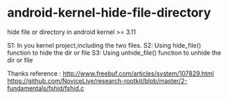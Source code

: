 # android-kernel-hide-file-directory
hide file or directory in android kernel >= 3.11

S1: In you kernel project,including the two files. 
S2: Using hide_file() function to hide the dir or file
S3: Using unhide_file() function to unhide the dir or file

Thanks
reference : http://www.freebuf.com/articles/system/107829.html  
            https://github.com/NoviceLive/research-rootkit/blob/master/2-fundamentals/fshid/fshid.c
            
          

